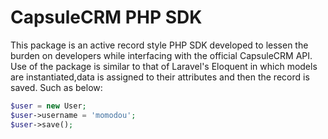 # CapsuleCRM PHP SDK

This package is an active record style PHP SDK developed to lessen the burden on developers while interfacing with the official CapsuleCRM API. Use of the package is similar to that of Laravel's Eloquent in which models are instantiated,data is assigned to their attributes and then the record is saved. Such as below:

```php
$user = new User;
$user->username = 'momodou';
$user->save();
```
